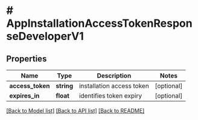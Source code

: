 # # AppInstallationAccessTokenResponseDeveloperV1

## Properties

Name | Type | Description | Notes
------------ | ------------- | ------------- | -------------
**access_token** | **string** | installation access token | [optional]
**expires_in** | **float** | identifies token expiry | [optional]

[[Back to Model list]](../../README.md#models) [[Back to API list]](../../README.md#endpoints) [[Back to README]](../../README.md)
